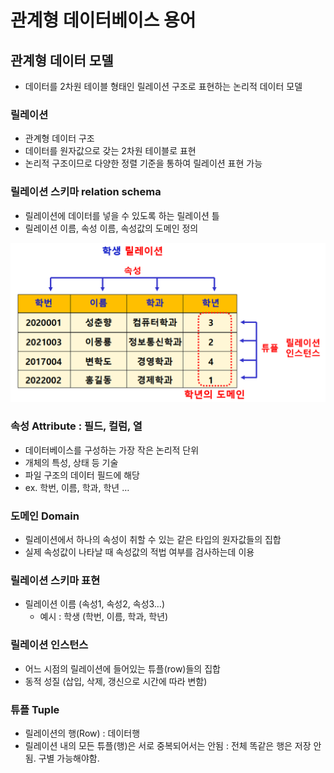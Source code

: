 # 관계형 데이터베이스 용어

## 관계형 데이터 모델
- 데이터를 2차원 테이블 형태인 릴레이션 구조로 표현하는 논리적 데이터 모델

### 릴레이션
- 관계형 데이터 구조
- 데이터를 원자값으로 갖는 2차원 테이블로 표현
- 논리적 구조이므로 다양한 정렬 기준을 통하여 릴레이션 표현 가능

### 릴레이션 스키마 relation schema
- 릴레이션에 데이터를 넣을 수 있도록 하는 릴레이션 틀
- 릴레이션 이름, 속성 이름, 속성값의 도메인 정의

![](images/2022-06-03-19-12-44.png)

### 속성 Attribute : 필드, 컬럼, 열
- 데이터베이스를 구성하는 가장 작은 논리적 단위
- 개체의 특성, 상태 등 기술
- 파일 구조의 데이터 필드에 해당
- ex. 학번, 이름, 학과, 학년 …

### 도메인 Domain

- 릴레이션에서 하나의 속성이 취할 수 있는 같은 타입의 원자값들의 집합
- 실제 속성값이 나타날 때 속성값의 적법 여부를 검사하는데 이용

### 릴레이션 스키마 표현

- 릴레이션 이름 (속성1, 속성2, 속성3…)
    - 예시 : 학생 (학번, 이름, 학과, 학년)

### 릴레이션 인스턴스
- 어느 시점의 릴레이션에 들어있는 튜플(row)들의 집합
- 동적 성질 (삽입, 삭제, 갱신으로 시간에 따라 변함)

### 튜플 Tuple

- 릴레이션의 행(Row) : 데이터행
- 릴레이션 내의 모든 튜플(행)은 서로 중복되어서는 안됨 : 전체 똑같은 행은 저장 안됨. 구별 가능해야함.

